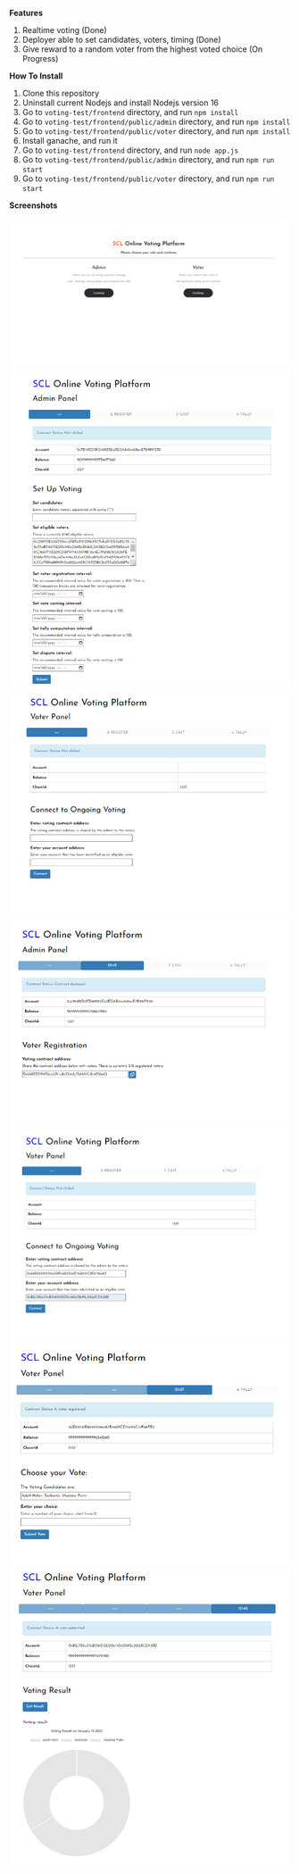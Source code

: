 
**Features**

1. Realtime voting (Done)
2. Deployer able to set candidates, voters, timing (Done)
3. Give reward to a random voter from the highest voted choice (On Progress)



**How To Install**

1. Clone this repository
2. Uninstall current Nodejs and install Nodejs version 16
3. Go to `voting-test/frontend` directory, and run `npm install`
4. Go to `voting-test/frontend/public/admin` directory, and run `npm install`
5. Go to `voting-test/frontend/public/voter` directory, and run `npm install`
6. Install ganache, and run it
7. Go to `voting-test/frontend` directory, and run `node app.js`
8. Go to `voting-test/frontend/public/admin` directory, and run `npm run start`
9. Go to `voting-test/frontend/public/voter` directory, and run `npm run start`



**Screenshots**

![ALT](img/1.png)
![ALT](img/2.png)
![ALT](img/3.png)
![ALT](img/4.png)
![ALT](img/5.png)
![ALT](img/6.png)
![ALT](img/7.png)
